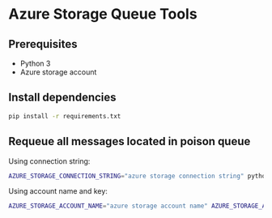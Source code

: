 # Azure Storage Queue Tools

## Prerequisites

* Python 3
* Azure storage account

## Install dependencies
```bash
pip install -r requirements.txt
```

## Requeue all messages located in poison queue

Using connection string:
```bash
AZURE_STORAGE_CONNECTION_STRING="azure storage connection string" python3 ./poison-requeue.py "queue-name"
```

Using account name and key: 
```bash
AZURE_STORAGE_ACCOUNT_NAME="azure storage account name" AZURE_STORAGE_ACCOUNT_KEY="azure storage account key" python3 ./poison-requeue.py "queue-name"
```
